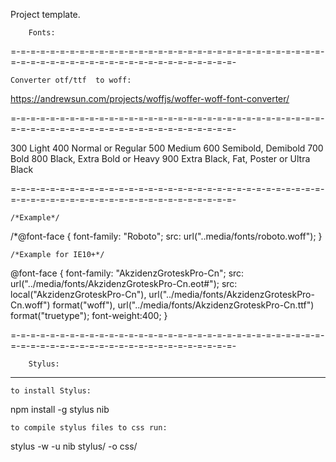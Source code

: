
Project template.





        Fonts:


=-=-=-=-=-=-=-=-=-=-=-=-=-=-=-=-=-=-=-=-=-=-=-=-=-=-=-=-=-=-=-=-=-=-=-=-=-=-=-=-=-=-=-=-=-=-=-=-=-=-=-=-=-=-=-


    Converter otf/ttf  to woff:

https://andrewsun.com/projects/woffjs/woffer-woff-font-converter/

=-=-=-=-=-=-=-=-=-=-=-=-=-=-=-=-=-=-=-=-=-=-=-=-=-=-=-=-=-=-=-=-=-=-=-=-=-=-=-=-=-=-=-=-=-=-=-=-=-=-=-=-=-=-=-

300    Light
400    Normal or Regular
500    Medium
600    Semibold, Demibold
700    Bold
800    Black, Extra Bold or Heavy
900    Extra Black, Fat, Poster or Ultra Black

=-=-=-=-=-=-=-=-=-=-=-=-=-=-=-=-=-=-=-=-=-=-=-=-=-=-=-=-=-=-=-=-=-=-=-=-=-=-=-=-=-=-=-=-=-=-=-=-=-=-=-=-=-=-=-

	/*Example*/

/*@font-face {
	font-family: "Roboto";
	src: url("..media/fonts/roboto.woff");
}


    /*Example for IE10+*/

@font-face {
    font-family: "AkzidenzGroteskPro-Cn";
    src: url("../media/fonts/AkzidenzGroteskPro-Cn.eot#");
    src: local("AkzidenzGroteskPro-Cn"),
    url("../media/fonts/AkzidenzGroteskPro-Cn.woff") format("woff"),
    url("../media/fonts/AkzidenzGroteskPro-Cn.ttf") format("truetype");
    font-weight:400;
}



=-=-=-=-=-=-=-=-=-=-=-=-=-=-=-=-=-=-=-=-=-=-=-=-=-=-=-=-=-=-=-=-=-=-=-=-=-=-=-=-=-=-=-=-=-=-=-=-=-=-=-=-=-=-=-


		Stylus:

----------------

	to install Stylus:

npm install -g stylus nib


	to compile stylus files to css run:


stylus -w -u nib stylus/ -o css/